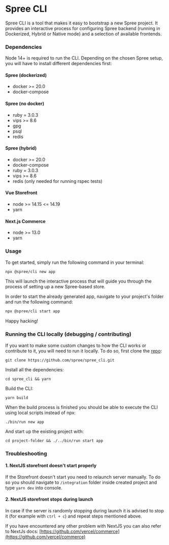 # Spree CLI

Spree CLI is a tool that makes it easy to bootstrap a new Spree project. It provides an interactive process for configuring Spree backend (running in Dockerized, Hybrid or Native mode) and a selection of available frontends.

### Dependencies

Node 14+ is required to run the CLI. Depending on the chosen Spree setup, you will have to install different dependencies first:

#### Spree (dockerized)

* docker >= 20.0
* docker-compose

#### Spree (no docker)

* ruby = 3.0.3
* vips >= 8.6
* gpg
* psql
* redis

#### Spree (hybrid)

* docker >= 20.0
* docker-compose
* ruby = 3.0.3
* vips >= 8.6
* redis (only needed for running rspec tests)

#### Vue Storefront

* node >= 14.15 <= 14.19
* yarn

#### Next.js Commerce

* node >= 13.0
* yarn

### Usage

To get started, simply run the following command in your terminal:

```bash
npx @spree/cli new app
```

This will launch the interactive process that will guide you through the process of setting up a new Spree-based store.

In order to start the already generated app, navigate to your project's folder and run the following command:

```bash
npx @spree/cli start app
```

Happy hacking!

### Running the CLI locally (debugging / contributing)

If you want to make some custom changes to how the CLI works or contribute to it, you will need to run it locally. To do so, first clone the [repo](https://github.com/spree/spree\_cli):

```
git clone https://github.com/spree/spree_cli.git
```

Install all the dependencies:

```
cd spree_cli && yarn
```

Build the CLI:

```
yarn build
```

When the build process is finished you should be able to execute the CLI using local scripts instead of npx:

```
./bin/run new app
```

And start up the existing project with:

```
cd project-folder && ./../bin/run start app
```

### Troubleshooting

#### 1. NextJS storefront doesn't start properly

If the Storefront doesn't start you need to relaunch server manually. To do so you should navigate to `/integration` folder inside created project and type `yarn dev` into console.

#### 2. NextJS storefront stops during launch

In case if the server is randomly stopping during launch it is advised to stop it (for example with `ctrl + c`) and repeat steps mentioned above.

If you have encountered any other problem with NextJS you can also refer to NextJs docs: [https://github.com/vercel/commerce](https://github.com/vercel/commerce)
